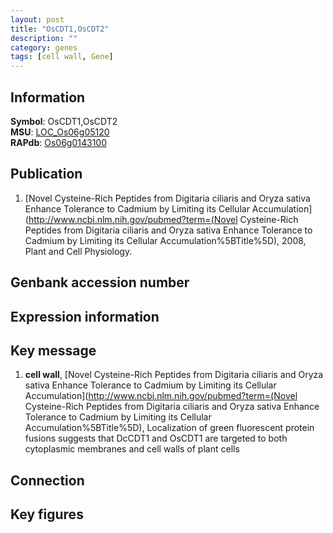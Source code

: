 ```yaml
---
layout: post
title: "OsCDT1,OsCDT2"
description: ""
category: genes
tags: [cell wall, Gene]
---
```


## Information
__Symbol__: OsCDT1,OsCDT2  
__MSU__: [LOC_Os06g05120](http://rice.plantbiology.msu.edu/cgi-bin/ORF_infopage.cgi?orf=LOC_Os06g05120)  
__RAPdb__: [Os06g0143100](http://rapdb.dna.affrc.go.jp/viewer/gbrowse_details/irgsp1?name=Os06g0143100)  

## Publication
1. [Novel Cysteine-Rich Peptides from Digitaria ciliaris and Oryza sativa Enhance Tolerance to Cadmium by Limiting its Cellular Accumulation](http://www.ncbi.nlm.nih.gov/pubmed?term=(Novel Cysteine-Rich Peptides from Digitaria ciliaris and Oryza sativa Enhance Tolerance to Cadmium by Limiting its Cellular Accumulation%5BTitle%5D), 2008, Plant and Cell Physiology.

## Genbank accession number

## Expression information

## Key message
1. __cell wall__, [Novel Cysteine-Rich Peptides from Digitaria ciliaris and Oryza sativa Enhance Tolerance to Cadmium by Limiting its Cellular Accumulation](http://www.ncbi.nlm.nih.gov/pubmed?term=(Novel Cysteine-Rich Peptides from Digitaria ciliaris and Oryza sativa Enhance Tolerance to Cadmium by Limiting its Cellular Accumulation%5BTitle%5D),  Localization of green fluorescent protein fusions suggests that DcCDT1 and OsCDT1 are targeted to both cytoplasmic membranes and cell walls of plant cells

## Connection

## Key figures


